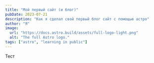 ```yaml
---
title: "Мой первый сайт (и блог)"
pubDate: 2023-07-21
description: "Как я сделал свой первый блог сайт с помощью астро"
author: "Я"
image:
  url: "https://docs.astro.build/assets/full-logo-light.png"
  alt: "The full Astro logo."
tags: ["astro", "learning in public"]
---
```


Тест
